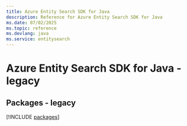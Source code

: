 ```yaml
---
title: Azure Entity Search SDK for Java
description: Reference for Azure Entity Search SDK for Java
ms.date: 07/02/2025
ms.topic: reference
ms.devlang: java
ms.service: entitysearch
---
```

# Azure Entity Search SDK for Java - legacy
## Packages - legacy
[!INCLUDE [packages](entity-search-index.md)]